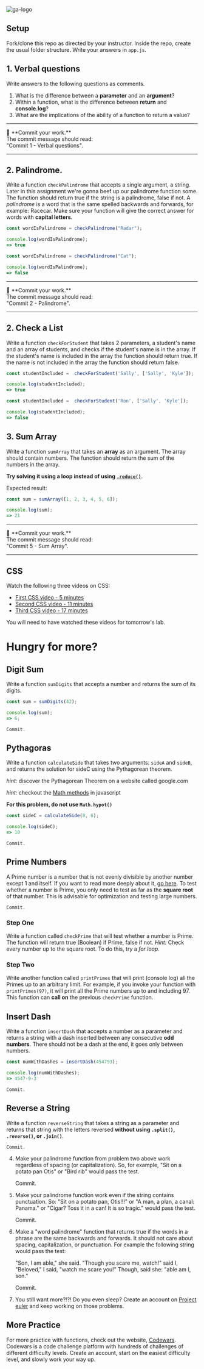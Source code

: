 ![ga-logo](https://camo.githubusercontent.com/6ce15b81c1f06d716d753a61f5db22375fa684da/68747470733a2f2f67612d646173682e73332e616d617a6f6e6177732e636f6d2f70726f64756374696f6e2f6173736574732f6c6f676f2d39663838616536633963333837313639306533333238306663663535376633332e706e67)

## Setup

Fork/clone this repo as directed by your instructor. Inside the repo, create the usual folder structure. Write your answers in `app.js`.

## 1. Verbal questions

Write answers to the following questions as comments. 

1. What is the difference between a **parameter** and an **argument**?
2. Within a function, what is the difference between **return** and **console.log**?
3. What are the implications of the ability of a function to return a value?

<hr>
&#x1F534; **Commit your work.** <br>
The commit message should read: <br>
"Commit 1 - Verbal questions".
<hr>

## 2. Palindrome.
Write a function `checkPalindrome` that accepts a single argument, a string. Later in this assignment we're gonna beef up our palindrome function some. The function should return true if the string is a palindrome, false if not. A _palindrome_ is a word that is the same spelled backwards and forwards, for example: Racecar. Make sure your function will give the correct answer for words with **capital letters**.

```javascript
const wordIsPalindrome = checkPalindrome("Radar");

console.log(wordIsPalindrome);
=> true
```

```javascript
const wordIsPalindrome = checkPalindrome("Cat");

console.log(wordIsPalindrome);
=> false
```

<hr>
&#x1F534; **Commit your work.** <br>
The commit message should read: <br>
"Commit 2 - Palindrome".
<hr>

## 2. Check a List

Write a function `checkForStudent` that takes 2 parameters, a student's name and an array of students, and checks if the student's name is in the array. If the student's name is included in the array the function should return true. If the name is not included in the array the function should return false.

```js
const studentIncluded =  checkForStudent('Sally', ['Sally', 'Kyle']);

console.log(studentIncluded);
=> true
```

```js
const studentIncluded =  checkForStudent('Ron', ['Sally', 'Kyle']);

console.log(studentIncluded);
=> false
```


## 3. Sum Array
Write a function `sumArray` that takes an **array** as an argument.
The array should contain numbers. The function should return the sum of the numbers in the array.

**Try solving it using a loop instead of using [`.reduce()`](https://developer.mozilla.org/en-US/docs/Web/JavaScript/Reference/Global_Objects/Array/reduce)**.

Expected result:
```javascript
const sum = sumArray([1, 2, 3, 4, 5, 6]);

console.log(sum);
=> 21
```
<hr>
&#x1F534; **Commit your work.** <br>
The commit message should read: <br>
"Commit 5 - Sum Array".
<hr>

## CSS
Watch the following three videos on CSS:

- [First CSS video - 5 minutes](https://www.youtube.com/watch?v=xWiT2TWCFjc&index=3&list=PLdnONIhPScST0Vy4LrIZiYKpFNoxgyH7J)
- [Second CSS video - 11 minutes](https://www.youtube.com/watch?v=UMMHsQPmfug&index=4&list=PLdnONIhPScST0Vy4LrIZiYKpFNoxgyH7J)
- [Third CSS video - 17 minutes](https://www.youtube.com/watch?v=g0Aq2kP5-CY&index=5&list=PLdnONIhPScST0Vy4LrIZiYKpFNoxgyH7J)

You will need to have watched these videos for tomorrow's lab.

# Hungry for more?

## Digit Sum
Write a function `sumDigits` that accepts a number and returns the sum of its digits.
```js
const sum = sumDigits(42);

console.log(sum);
=> 6;
```

    Commit.

## Pythagoras
Write a function `calculateSide` that takes two arguments: `sideA` and `sideB`, and returns the solution for sideC using the Pythagorean theorem.

_hint:_ discover the Pythagorean Theorem on a website called google.com

_hint:_ checkout the [Math methods](https://developer.mozilla.org/en-US/docs/Web/JavaScript/Reference/Global_Objects/Math) in javascript

**For this problem, do not use `Math.hypot()`**
```js
const sideC = calculateSide(8, 6);

console.log(sideC);
=> 10
```

    Commit.

## Prime Numbers
A Prime number is a number that is not evenly divisible by another number except 1 and itself. If you want to read more deeply about it, [go here](https://en.wikipedia.org/wiki/Prime_number).
To test whether a number is Prime, you only need to test as far as the **square root** of that number. This is advisable for optimization and testing large numbers.

    Commit.

### Step One
Write a function called `checkPrime` that will test whether a number is Prime. The function will return true (Boolean) if Prime, false if not.
_Hint:_ Check every number up to the square root. To do this, try a _for loop_.

### Step Two
Write another function called `printPrimes` that will print (console log) all the Primes up to an arbitrary limit. For example, if you invoke your function with `printPrimes(97)`, it will print all the Prime numbers up to and including 97.
This function can **call on** the previous `checkPrime` function.

## Insert Dash

Write a function `insertDash` that accepts a number as a parameter and returns a string with a dash inserted between any consecutive **odd numbers**. There should not be a dash at the end, it goes only between numbers.
```javascript
const numWithDashes = insertDash(454793);

console.log(numWithDashes);
=> 4547-9-3
```

    Commit.

## Reverse a String

Write a function `reverseString` that takes a string as a parameter and returns that string with the letters reversed **without using `.split()`, `.reverse()`, or `.join()`**.

    Commit.

4. Make your palindrome function from problem two above work regardless of spacing (or capitalization). So, for example, "Sit on a potato pan Otis" or "Bird rib" would pass the test.

    Commit.

5. Make your palindrome function work even if the string contains punctuation.  So: "Sit on a potato pan, Otis!!!" or "A man, a plan, a canal: Panama." or "Cigar? Toss it in a can! It is so tragic." would pass the test.

    Commit.

6. Make a "word palindrome" function that returns true if the words in a phrase are the same backwards and forwards.  It should not care about spacing, capitalization, or punctuation.  For example the following string would pass the test: 

    "Son, I am able," she said. "Though you scare me, watch!" said I, "Beloved," I said, "watch me scare you!" Though, said she: "able am I, son."

    Commit.

7. You still want more?!?! Do you even sleep? Create an account on [Project euler](https://projecteuler.net/archives) and keep working on those problems.

## More Practice

For more practice with functions, check out the website, [Codewars](https://www.codewars.com/). Codewars is a code challenge platform with hundreds of challenges of different difficulty levels. Create an account, start on the easiest difficulty level, and slowly work your way up.
